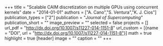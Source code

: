 +++
title = "Scalable CAIM discretization on multiple GPUs using concurrent kernels"
date = "2014-01-01"
authors = ["A. Cano","S. Ventura","K. J. Cios"]
publication_types = ["2"]
publication = "_Journal of Supercomputing_"
publication_short = ""
image_preview = ""
selected = false
projects = []
url_pdf = "http://dx.doi.org/10.1007/s11227-014-1151-8"
url_custom = [{name = "DOI", url = "http://dx.doi.org/10.1007/s11227-014-1151-8"}]
math = true
highlight = true
[header]
image = ""
caption = ""
+++

